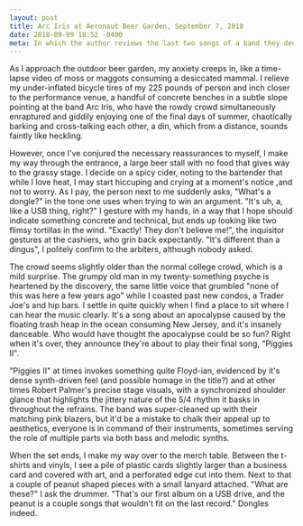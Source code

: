 ```yaml
---
layout: post
title: Arc Iris at Aeronaut Beer Garden, September 7, 2018
date: 2018-09-09 18:52 -0400
meta: In which the author reviews the last two songs of a band they decided to see at the last minute on a regular old Friday.
---
```


As I approach the outdoor beer garden, my anxiety creeps in, like a time-lapse video of moss or maggots consuming a desiccated mammal. I relieve my under-inflated bicycle tires of my 225 pounds of person and inch closer to the performance venue, a handful of concrete benches in a subtle slope pointing at the band Arc Iris, who have the rowdy crowd simultaneously enraptured and giddily enjoying one of the final days of summer, chaotically barking and cross-talking each other, a din, which from a distance, sounds faintly like heckling.

However, once I've conjured the necessary reassurances to myself, I make my way through the entrance, a large beer stall with no food that gives way to the grassy stage. I decide on a spicy cider, noting to the bartender that while I love heat, I may start hiccuping and crying at a moment's notice ,and not to worry. As I pay, the person next to me suddenly asks, "What's a dongle?" in the tone one uses when trying to win an argument. "It's uh, a, like a USB thing, right?" I gesture with my hands, in a way that I hope should indicate something concrete and technical, but ends up looking like two flimsy tortillas in the wind. "Exactly! They don't believe me!", the inquisitor gestures at the cashiers, who grin back expectantly. "It's different than a dingus", I politely confirm to the arbiters, although nobody asked.

The crowd seems slightly older than the normal college crowd, which is a mild surprise. The grumpy old man in my twenty-something psyche is heartened by the discovery, the same little voice that grumbled "none of this was here a few years ago" while I coasted past new condos, a Trader Joe's and hip bars. I settle in quite quickly when I find a place to sit where I can hear the music clearly. It's a song about an apocalypse caused by the floating trash heap in the ocean consuming New Jersey, and it's insanely danceable. Who would have thought the apocalypse could be so fun? Right when it's over, they announce they're about to play their final song, "Piggies II".

"Piggies II" at times invokes something quite Floyd-ian, evidenced by it's dense synth-driven feel (and possible homage in the title?) and at other times Robert Palmer's precise stage visuals, with a synchronized shoulder glance that highlights the jittery nature of the 5/4 rhythm it basks in throughout the refrains. The band was super-cleaned up with their matching pink blazers, but it'd be a mistake to chalk their appeal up to aesthetics, everyone is in command of their instruments, sometimes serving the role of multiple parts via both bass and melodic synths.

When the set ends, I make my way over to the merch table. Between the t-shirts and vinyls, I see a pile of plastic cards slightly larger than a business card and covered with art, and a perforated edge cut into them. Next to that a couple of peanut shaped pieces with a small lanyard attached. "What are these?" I ask the drummer. "That's our first album on a USB drive, and the peanut is a couple songs that wouldn't fit on the last record." Dongles indeed.

